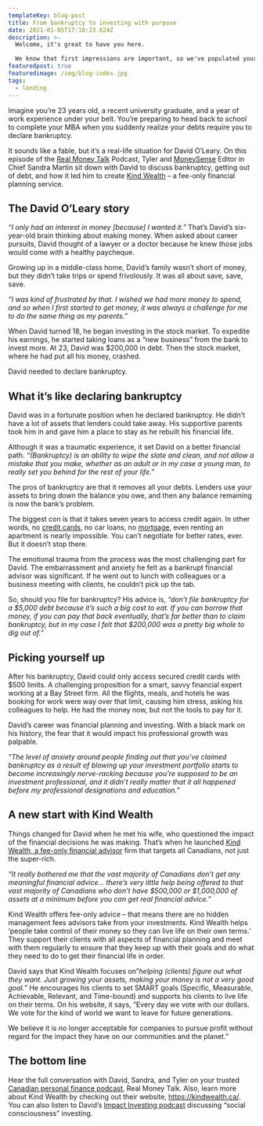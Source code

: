 ```yaml
---
templateKey: blog-post
title: From bankruptcy to investing with purpose
date: 2021-01-05T17:10:23.624Z
description: >-
  Welcome, it's great to have you here.

  We know that first impressions are important, so we've populated your new site with some initial getting started posts that will help you get familiar with everything in no time.
featuredpost: true
featuredimage: /img/blog-index.jpg
tags:
  - lending
---
```

Imagine you’re 23 years old, a recent university graduate, and a year of work experience under your belt. You’re preparing to head back to school to complete your MBA when you suddenly realize your debts require you to declare bankruptcy.

It sounds like a fable, but it’s a real-life situation for David O’Leary. On this episode of the [Real Money Talk](https://www.ratehub.ca/podcast/real-money-talk) Podcast, Tyler and [MoneySense](https://www.moneysense.ca/) Editor in Chief Sandra Martin sit down with David to discuss bankruptcy, getting out of debt, and how it led him to create [Kind Wealth](https://kindwealth.ca/) – a fee-only financial planning service.

## **The David O’Leary story**

*“I only had an interest in money \[because] I wanted it.”* That’s David’s six-year-old brain thinking about making money. When asked about career pursuits, David thought of a lawyer or a doctor because he knew those jobs would come with a healthy paycheque.

Growing up in a middle-class home, David’s family wasn’t short of money, but they didn’t take trips or spend frivolously. It was all about save, save, save.

*“I was kind of frustrated by that. I wished we had more money to spend, and so when I first started to get money, it was always a challenge for me to do the same thing as my parents.”*

When David turned 18, he began investing in the stock market. To expedite his earnings, he started taking loans as a “new business” from the bank to invest more. At 23, David was $200,000 in debt. Then the stock market, where he had put all his money, crashed.

David needed to declare bankruptcy.

## **What it’s like declaring bankruptcy**

David was in a fortunate position when he declared bankruptcy. He didn’t have a lot of assets that lenders could take away. His supportive parents took him in and gave him a place to stay as he rebuilt his financial life.

Although it was a traumatic experience, it set David on a better financial path. *“(Bankruptcy) is an ability to wipe the slate and clean, and not allow a mistake that you make, whether as an adult or in my case a young man, to really set you behind for the rest of your life.”*

The pros of bankruptcy are that it removes all your debts. Lenders use your assets to bring down the balance you owe, and then any balance remaining is now the bank’s problem.

The biggest con is that it takes seven years to access credit again. In other words, no [credit cards](https://www.ratehub.ca/credit-cards), no car loans, no [mortgage](https://www.ratehub.ca/mortgages), even renting an apartment is nearly impossible. You can’t negotiate for better rates, ever. But it doesn’t stop there.

The emotional trauma from the process was the most challenging part for David. The embarrassment and anxiety he felt as a bankrupt financial advisor was significant. If he went out to lunch with colleagues or a business meeting with clients, he couldn’t pick up the tab.

So, should you file for bankruptcy? His advice is, *“don’t file bankruptcy for a $5,000 debt because it’s such a big cost to eat. If you can borrow that money, if you can pay that back eventually, that’s far better than to claim bankruptcy, but in my case I felt that $200,000 was a pretty big whole to dig out of.”*

## **Picking yourself up**

After his bankruptcy, David could only access secured credit cards with $500 limits. A challenging proposition for a smart, savvy financial expert working at a Bay Street firm. All the flights, meals, and hotels he was booking for work were way over that limit, causing him stress, asking his colleagues to help. He had the money now, but not the tools to pay for it.

David’s career was financial planning and investing. With a black mark on his history, the fear that it would impact his professional growth was palpable.

*“The level of anxiety around people finding out that you’ve claimed bankruptcy as a result of blowing up your investment portfolio starts to become increasingly nerve-racking because you’re supposed to be an investment professional, and it didn’t really matter that it all happened before my professional designations and education.”*

## **A new start with Kind Wealth**

Things changed for David when he met his wife, who questioned the impact of the financial decisions he was making. That’s when he launched [Kind Wealth, a fee-only financial advisor](https://kindwealth.ca/) firm that targets all Canadians, not just the super-rich.

*“It really bothered me that the vast majority of Canadians don’t get any meaningful financial advice… there’s very little help being offered to that vast majority of Canadians who don’t have $500,000 or $1,000,000 of assets at a minimum before you can get real financial advice.”*

Kind Wealth offers fee-only advice – that means there are no hidden management fees advisors take from your investments. Kind Wealth helps ‘people take control of their money so they can live life on their own terms.’ They support their clients with all aspects of financial planning and meet with them regularly to ensure that they keep up with their goals and do what they need to do to get their financial life in order.

David says that Kind Wealth focuses on”*helping (clients) figure out what they want. Just growing your assets, making your money is not a very good goal.”* He encourages his clients to set SMART goals (Specific, Measurable, Achievable, Relevant, and Time-bound) and supports his clients to live life on their terms. On his website, it says, “Every day we vote with our dollars. We vote for the kind of world we want to leave for future generations.

We believe it is no longer acceptable for companies to pursue profit without regard for the impact they have on our communities and the planet.”

## **The bottom line**

Hear the full conversation with David, Sandra, and Tyler on your trusted [Canadian personal finance podcast](https://www.ratehub.ca/podcast/real-money-talk), Real Money Talk. Also, learn more about Kind Wealth by checking out their website, <https://kindwealth.ca/>. You can also listen to David’s [Impact Investing podcast](https://kindwealth.ca/impactinvestingpodcast/) discussing “social consciousness” investing.